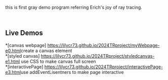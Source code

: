 
this is  first gray demo program referring Erich's joy of ray tracing.

<br>
<h2> Live Demos </h2>

*[canvas webpage] <https://lilycr73.github.io/2024TRproject/myWebpage-e0.html>create a canvas element
<br>
*[styled canvas] <https://lilycr73.github.io/2024TRproject/styledcanvas-e1.html> use CSS to make canvas full screen
<br>
*[interactivePage] <https://lilycr73.github.io/2024TRproject/interactivePage-e3.html>use addEventLisentners to make page interactive
